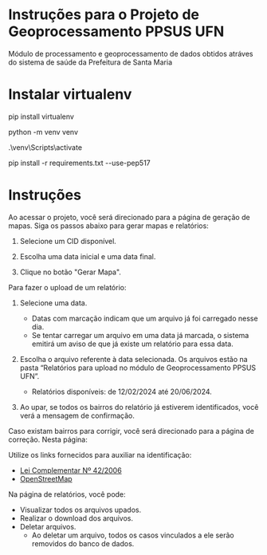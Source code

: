 ﻿# Instruções para o Projeto de Geoprocessamento PPSUS UFN
 
Módulo de processamento e geoprocessamento de dados obtidos atráves do sistema de saúde da Prefeitura de Santa Maria



# Instalar virtualenv

pip install virtualenv

python -m venv venv

.\venv\Scripts\activate

pip install -r requirements.txt --use-pep517

# Instruções

Ao acessar o projeto, você será direcionado para a página de geração de mapas. Siga os passos abaixo para gerar mapas e relatórios:

1.	Selecione um CID disponível.

2.	Escolha uma data inicial e uma data final.

3.	Clique no botão "Gerar Mapa".

Para fazer o upload de um relatório:
1.	Selecione uma data.
    - Datas com marcação indicam que um arquivo já foi carregado nesse dia.
    - Se tentar carregar um arquivo em uma data já marcada, o sistema emitirá um aviso de que já existe um relatório para essa data.

2.	Escolha o arquivo referente à data selecionada. Os arquivos estão na pasta “Relatórios para upload no módulo de Geoprocessamento PPSUS UFN”.
    -	Relatórios disponíveis: de 12/02/2024 até 20/06/2024.

3.	Ao upar, se todos os bairros do relatório já estiverem identificados, você verá a mensagem de confirmação.

Caso existam bairros para corrigir, você será direcionado para a página de correção. Nesta página:

Utilize os links fornecidos para auxiliar na identificação:

- [Lei Complementar Nº 42/2006](https://leismunicipais.com.br/a/rs/s/santa-maria/lei-complementar/2006/4/42/lei-complementar-n-42-2006-cria-unidades-urbanas-altera-a-divisao-urbana-de-santa-maria-da-nova-denominacao-aos-bairros-e-revoga-a-lei-municipal-n-2770-86-de-02-071986-artigos-2-a-25-e-da-outras-providencias)
- [OpenStreetMap](https://www.openstreetmap.org/#map=12/-29.6885/-53.7997)

      

Na página de relatórios, você pode:

-	Visualizar todos os arquivos upados.
-	Realizar o download dos arquivos.
 -	Deletar arquivos.
    -	Ao deletar um arquivo, todos os casos vinculados a ele serão removidos do banco de dados.

